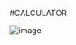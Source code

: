#CALCULATOR

![image](https://github.com/Rishav-code-bit/calculator/assets/75771591/14cbef31-4ee9-4cde-b9d3-85bd19f1cd92)
